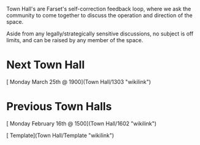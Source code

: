 Town Hall's are Farset's self-correction feedback loop, where we ask the community to come together to discuss the operation and direction of the space.

Aside from any legally/strategically sensitive discussions, no subject is off limits, and can be raised by any member of the space.

Next Town Hall
==============

[ Monday March 25th @ 1900](Town Hall/1303 "wikilink")

Previous Town Halls
===================

[ Monday February 16th @ 1500](Town Hall/1602 "wikilink")

[ Template](Town Hall/Template "wikilink")
